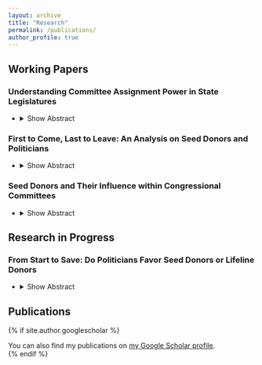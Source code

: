 ```yaml
---
layout: archive
title: "Research"
permalink: /publications/
author_profile: true
---
```


## Working Papers

### Understanding Committee Assignment Power in State Legislatures
- 
  <details>
    <summary> Show Abstract</summary>
    How important is committee assignment power in state legislatures? I argue that the effect of committee assignment power is conflated in contemporary literature. While influential, removing high-leverage individuals and states yielded significantly smaller estimated effects than the findings of Fourinaies and Hall (2018). Furthermore, I find that the observed effect showed higher match rates with negative agenda power, i.e., veto power.
  </details>

### First to Come, Last to Leave: An Analysis on Seed Donors and Politicians
-
  <details>
    <summary> Show Abstract</summary>
    Are all politician and donor relations equal? I argue that the first supporters to politicians when their odds were lowest (i.e. their first open seat primaries) matter more to them than other donors. Likewise, since donors have supported the candidates at their least favorable electoral point, they have vetted the politician based on their commitment to the donor’s policy preferences and perceived competence (Bawn et al 2023), and will be more loyal to them as well. I test the strength of such relationships by tracking first donor donations to the politicians across multiple elections. Looking at PAC donations to the 102nd Congress to the 115th Congress cohorts, I find that first supporters donate to more terms across candidates’ political tenures than bandwagoning interests and are more reluctant to cut ties with them, opting to oscillate in support rather than abandoning them.
  </details>

### Seed Donors and Their Influence within Congressional Committees 
-
    <details>
    <summary> Show Abstract</summary> 
    Legislators have sets of “seed” donors that had supported them when their electoral odds were lowest, i.e. during their first competitive primaries. From the donors’ standpoint, donors contribute to such candidates based on vetting them based on their commitment to the donor’s policy demands and perceived competence. In fact, donors undergo a costly vetting process to find candidates that would “champion” their policy preferences in Congress ( Bawn et al 2023). But how well do these champions legislate on behalf of their seed donors? This paper seeks to investigate whether legislators participate more actively in the legislative process when the issue at stake is related to their seed donors. I look at hearing transcripts from the 102nd Congress to the 115th Congress House committee meetings to see whether seed interests are represented in legislators’ committee activities. Specifically, I use unsupervised and semi-supervised machine learning methods to find clusters in speech and compare that to legislators’ identified seed donors. I also extract variables such as hearing participation and speech frequencies from the transcripts to find correlations between participation and whether the topic was related to their seed donors. I find that candidates advocate harder for seed interests than bandwagoning interests throughout their whole careers.
   </details>
   
## Research in Progress 

### From Start to Save: Do Politicians Favor Seed Donors or Lifeline Donors 
-
    <details>
    <summary> Show Abstract</summary> 
    Whose interests do Members of Congress (MCs) defend in Congress? I compare politicians' speech patterns advocating for their seed donors, lifeline donors (i.e., largest donor during their most competitive election), and constituents' interests to determine which they prioritize most throughout their careers.
    </details>
    
## Publications
{% if site.author.googlescholar %}
  <div class="wordwrap">You can also find my publications on <a href="{{site.author.googlescholar}}">my Google Scholar profile</a>.</div>
{% endif %}
